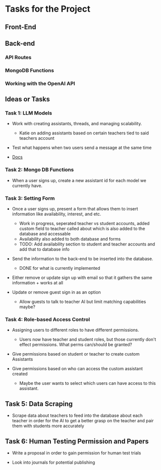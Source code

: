 # Tasks for the Project

## Front-End

## Back-end

### API Routes

### MongoDB Functions

### Working with the OpenAI API

## Ideas or Tasks

### Task 1: LLM Models

- Work with creating assistants, threads, and managing scalability.
    - Katie on adding assistants based on certain teachers tied to said teachers account

- Test what happens when two users send a message at the same time

- [Docs](https://platform.openai.com/docs/assistants/overview)

### Task 2: Mongo DB Functions

- When a user signs up, create a new assistant id for each model we currently have.

### Task 3: Setting Form

- Once a user signs up, present a form that allows them to insert information like availability, interest, and etc.
  - Work in progress, seperated teacher vs student accounts, added custom field to teacher called about which is also added to the database and accessable
  - Availability also added to both database and forms
  - TODO: Add availability section to student and teacher accounts and add that to database info

- Send the information to the back-end to be inserted into the database. 
  - DONE for what is currently implemented

- Either remove or update sign up with email so that it gathers the same information + works at all

- Update or remove guest sign in as an option
  - Allow guests to talk to teacher AI but limit matching capabilities maybe?

### Task 4: Role-based Access Control

- Assigning users to different roles to have different permissions.
  - Users now have teacher and student roles, but those currently don't effect permissions. What perms can/should be granted?

- Give permissions based on student or teacher to create custom Assistants

- Give permissions based on who can access the custom assistant created
  - Maybe the user wants to select which users can have access to this assistant.

## Task 5: Data Scraping

- Scrape data about teachers to feed into the database about each teacher in order for the AI to get a better grasp on the teacher and pair them with students more accurately

## Task 6: Human Testing Permission and Papers

- Write a proposal in order to gain permission for human test trials

- Look into journals for potential publishing
